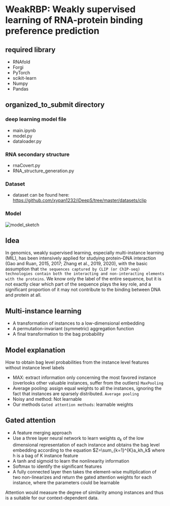 # WeakRBP: Weakly supervised learning of RNA-protein binding preference prediction

## required library

- RNAfold
- Forgi
- PyTorch
- scikit-learn
- Numpy
- Pandas

## organized_to_submit directory


### deep learning model file

- main.ipynb
- model.py
- dataloader.py

### RNA secondary structure

- rnaCovert.py
- RNA_structure_generation.py

### Dataset

- dataset can be found here: https://github.com/xypan1232/iDeepS/tree/master/datasets/clip

### Model
![model_sketch](https://cdn.jsdelivr.net/gh/imgstore/typora/20220714144814.png)


## Idea 

In genomics, weakly supervised learning, especially multi-instance learning (MIL), has been intensively applied for studying protein–DNA interaction (Gao and Ruan, 2015, 2017; Zhang et al., 2019, 2020), with the basic assumption that `the sequences captured by CLIP (or ChIP-seq) technologies contain both the interacting and non-interacting elements with the proteins`. We know only the label of the entire sequence, but it is not exactly clear which part of the sequence plays the key role, and a significant proportion of it may not contribute to the binding between DNA and protein at all. 



## Multi-instance learning

- A transformation of instances to a low-dimensional embedding
- A permutation-invariant (symmetric) aggregation function
- A final transformation to the bag probability

## Model explanation

How to obtain bag level probabilities from the instance level features without instance level labels

- MAX: extract information only concerning the most favored instance (overlooks other valuable instances, suffer from the outliers) `MaxPooling`
- Average pooling: assign equal weights to all the instances, ignoring the fact that instances are sparsely distributed. `Average pooling`
- Noisy and method: Not learnable
- Our methods `Gated attention methods`: learnable weights



## Gated attention

- A feature merging approach
- Use a three layer neural network to learn weights $a_k$ of the low dimensional representation of each instance and obtains the bag level embedding according to the equation $Z=\sum_{k=1}^{K}a_kh_k$ where h is a bag of K instance feature 
- A tanh and sigmoid to learn the nonlinearity information 
- Softmax to identify the significant features
- A fully connected layer then takes the element-wise multiplication of two non-linearizes and return the gated attention weights for each instance, where the parameters could be learnable


Attention would measure the degree of similarity among instances and thus is a suitable for our context-dependent data.



